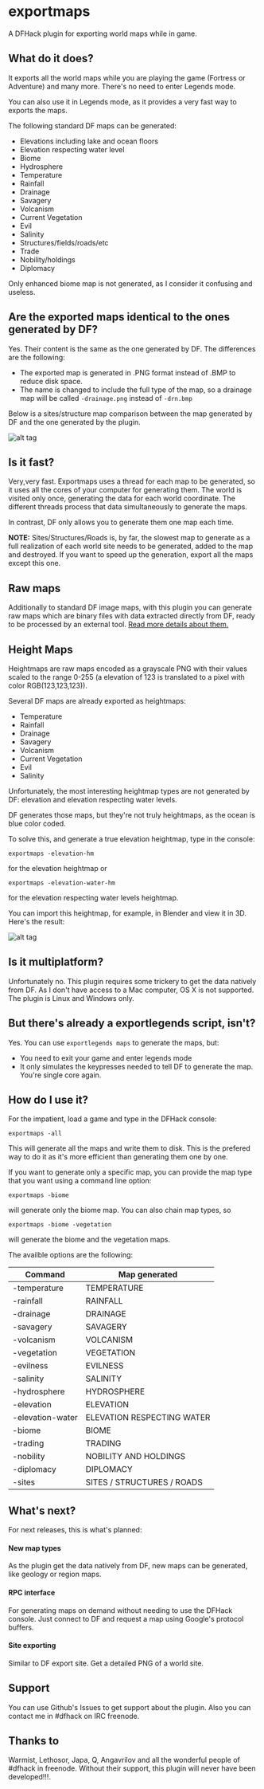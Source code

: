 # **exportmaps**
A DFHack plugin for exporting world maps while in game.

## What do it does?
It exports all the world maps while you are playing the game (Fortress or Adventure) and many more. There's no need to enter Legends mode.

You can also use it in Legends mode, as it provides a very fast way to exports the maps.

The following standard DF maps can be generated:

* Elevations including lake and ocean floors
* Elevation respecting water level
* Biome
* Hydrosphere
* Temperature
* Rainfall
* Drainage
* Savagery
* Volcanism
* Current Vegetation
* Evil
* Salinity
* Structures/fields/roads/etc
* Trade
* Nobility/holdings
* Diplomacy

Only enhanced biome map is not generated, as I consider it confusing and useless.

## Are the exported maps identical to the ones generated by DF?
Yes. Their content is the same as the one generated by DF. The differences are the following:

* The exported map is generated in .PNG format instead of .BMP to reduce disk space.
* The name is changed to include the full type of the map, so a drainage map will be called `-drainage.png` instead of `-drn.bmp`

Below is a sites/structure map comparison between the map generated by DF and the one generated by the plugin.

![alt tag](https://github.com/ragundo/exportmaps/blob/master/docs/xites.png)

## Is it fast?
Very,very fast. Exportmaps uses a thread for each map to be generated, so it uses all the cores of your computer for generating them.
The world is visited only once, generating the data for each world coordinate. The different threads process that data simultaneously
to generate the maps.

In contrast, DF only allows you to generate them one map each time.

**NOTE:** Sites/Structures/Roads is, by far, the slowest map to generate as a full realization of each world site needs to be
generated, added to the map and destroyed. If you want to speed up the generation, export all the maps except this one.


## Raw maps
Additionally to standard DF image maps, with this plugin you can generate raw maps which are binary files with data extracted directly from DF,
ready to be processed by an external tool.
<a href="docs/raw_maps.md">Read more details about them.</a>

## Height Maps
Heightmaps are raw maps encoded as a grayscale PNG with their values scaled to the range 0-255
(a elevation of 123 is translated to a pixel with color RGB(123,123,123)).

Several DF maps are already exported as heightmaps:

* Temperature
* Rainfall
* Drainage
* Savagery
* Volcanism
* Current Vegetation
* Evil
* Salinity

Unfortunately, the most interesting heightmap types are not generated by DF: elevation and elevation respecting
water levels.

DF generates those maps, but they're not truly heightmaps, as the ocean is blue color coded.

To solve this, and generate a true elevation heightmap, type in the console:

`exportmaps -elevation-hm`

for the elevation heightmap or

`exportmaps -elevation-water-hm`

for the elevation respecting water levels heightmap.

You can import this heightmap, for example, in Blender and view it in 3D. Here's the result:

![alt tag](https://github.com/ragundo/exportmaps/blob/master/docs/blender.png)



## Is it multiplatform?
Unfortunately no. This plugin requires some trickery to get the data natively from DF. As I don't have access to a Mac computer, OS X is not supported.
The plugin is Linux and Windows only.


## But there's already a exportlegends script, isn't?
Yes. You can use `exportlegends maps` to generate the maps, but:

* You need to exit your game and enter legends mode
* It only simulates the keypresses needed to tell DF to generate the map. You're single core again.


## How do I use it?
For the impatient, load a game and type in the DFHack console:

`exportmaps -all`

This will generate all the maps and write them to disk. This is the prefered way to do it as it's more efficient than generating them
one by one.

If you want to generate only a specific map, you can provide the map type that you want using a command line option:

`exportmaps -biome`

will generate only the biome map. You can also chain map types, so

`exportmaps -biome -vegetation`

will generate the biome and the vegetation maps.

The availble options are the following:

| Command | Map generated |
| --- | --- |
| -temperature     | TEMPERATURE |
| -rainfall        | RAINFALL |
| -drainage        | DRAINAGE |
| -savagery        | SAVAGERY |
| -volcanism       | VOLCANISM |                           
| -vegetation      | VEGETATION |
| -evilness        | EVILNESS |
| -salinity        | SALINITY |
| -hydrosphere     | HYDROSPHERE |
| -elevation       | ELEVATION |
| -elevation-water | ELEVATION RESPECTING WATER |
| -biome           | BIOME |
| -trading         | TRADING |                  
| -nobility        | NOBILITY AND HOLDINGS |
| -diplomacy       | DIPLOMACY |                                
| -sites           | SITES / STRUCTURES / ROADS |


## What's next?
For next releases, this is what's planned:

#### New map types
As the plugin get the data natively from DF, new maps can be generated, like geology or region maps.

#### RPC interface
For generating maps on demand without needing to use the DFHack console. Just connect to DF and request a map using Google's protocol buffers.

#### Site exporting
Similar to DF export site. Get a detailed PNG of a world site.

## Support
You can use Github's Issues to get support about the plugin. Also you can contact me in #dfhack on IRC freenode.

## Thanks to
Warmist, Lethosor, Japa, Q, Angavrilov and all the wonderful people of #dfhack in freenode.
Without their support, this plugin will never have been developed!!!.
